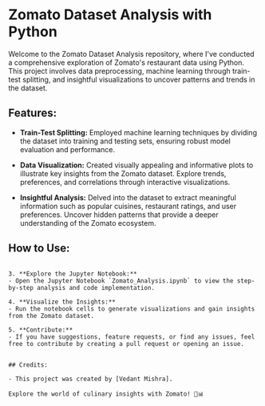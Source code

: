 # Zomato Dataset Analysis with Python

Welcome to the Zomato Dataset Analysis repository, where I've conducted a comprehensive exploration of Zomato's restaurant data using Python. This project involves data preprocessing, machine learning through train-test splitting, and insightful visualizations to uncover patterns and trends in the dataset.

## Features:

- **Train-Test Splitting:** Employed machine learning techniques by dividing the dataset into training and testing sets, ensuring robust model evaluation and performance.

- **Data Visualization:** Created visually appealing and informative plots to illustrate key insights from the Zomato dataset. Explore trends, preferences, and correlations through interactive visualizations.

- **Insightful Analysis:** Delved into the dataset to extract meaningful information such as popular cuisines, restaurant ratings, and user preferences. Uncover hidden patterns that provide a deeper understanding of the Zomato ecosystem.

## How to Use:


   ```

3. **Explore the Jupyter Notebook:**
   - Open the Jupyter Notebook `Zomato_Analysis.ipynb` to view the step-by-step analysis and code implementation.

4. **Visualize the Insights:**
   - Run the notebook cells to generate visualizations and gain insights from the Zomato dataset.

5. **Contribute:**
   - If you have suggestions, feature requests, or find any issues, feel free to contribute by creating a pull request or opening an issue.


## Credits:

- This project was created by [Vedant Mishra].

Explore the world of culinary insights with Zomato! 🍔📊
